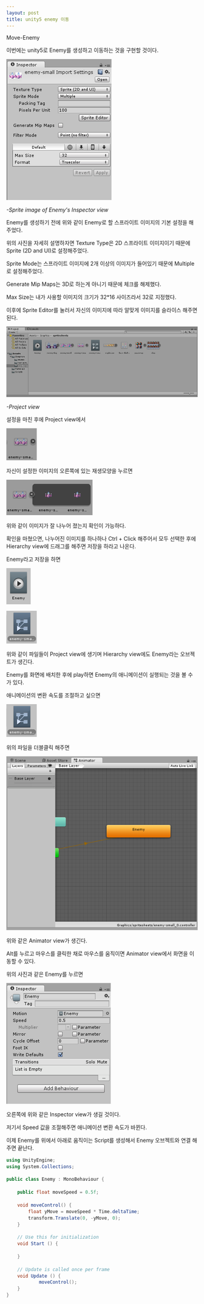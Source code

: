 ```yaml
---
layout: post
title: unity5 enemy 이동
---
```


Move-Enemy

이번에는 unity5로 Enemy를 생성하고 이동하는 것을 구현할 것이다.

![1](/images/041101.PNG)

_-Sprite image of Enemy's Inspector view_

Enemy를 생성하기 전에 위와 같이 Enemy로 할 스프라이트 이미지의 기본 설정을 해주었다.

위의 사진을 자세히 설명하자면 Texture Type은 2D 스프라이트 이미지이기 때문에 Sprite (2D and UI)로 설정해주었다.


Sprite Mode는 스프라이트 이미지에 2개 이상의 이미지가 들어있기 때문에 Multiple로 설정해주었다.


Generate Mip Maps는 3D로 하는게 아니기 때문에 체크를 해제했다.


Max Size는 내가 사용할 이미지의 크기가 32*16 사이즈라서 32로 지정했다.

이후에 Sprite Editor를 눌러서 자신의 이미지에 따라 알맞게 이미지를 슬라이스 해주면 된다.

![2](/images/041102.PNG)

_-Project view_

설정을 마친 후에 Project view에서

![3](/images/041103.PNG)

자신이 설정한 이미지의 오른쪽에 있는 재생모양을 누르면

![4](/images/041104.PNG)

위와 같이 이미지가 잘 나누어 졌는지 확인이 가능하다.

확인을 마쳤으면, 나누어진 이미지를 하나하나 Ctrl + Click 해주어서 모두 선택한 후에 Hierarchy view에 드래그를 해주면 
저장을 하라고 나온다.

Enemy라고 저장을 하면 

![5](/images/041107.PNG)

![6](/images/041108.PNG)

위와 같이 파일들이 Project view에 생기며 Hierarchy view에도 Enemy라는 오브젝트가 생긴다.

Enemy를 화면에 배치한 후에 play하면 Enemy의 애니메이션이 실행되는 것을 볼 수가 있다.

애니메이션의 변환 속도를 조절하고 싶으면

![7](/images/041108.PNG)

위의 파일을 더블클릭 해주면 

![8](/images/041105.PNG)

위와 같은 Animator view가 생긴다.

Alt를 누르고 마우스를 클릭한 채로 마우스를 움직이면 Animator view에서 화면을 이동할 수 있다.

위의 사진과 같은 Enemy를 누르면 

![9](/images/041106.PNG)

오른쪽에 위와 같은 Inspector view가 생길 것이다.

저기서 Speed 값을 조절해주면 애니메이션 변환 속도가 바뀐다.

이제 Enemy를 위에서 아래로 움직이는 Script를 생성해서 Enemy 오브젝트와 연결 해주면 끝난다.

```c#
using UnityEngine;
using System.Collections;

public class Enemy : MonoBehaviour {

    public float moveSpeed = 0.5f;

    void moveControl() {
        float yMove = moveSpeed * Time.deltaTime;
        transform.Translate(0, -yMove, 0);
    }

	// Use this for initialization
	void Start () {

	}
	
	// Update is called once per frame
	void Update () {
            moveControl();
	}
}
```


